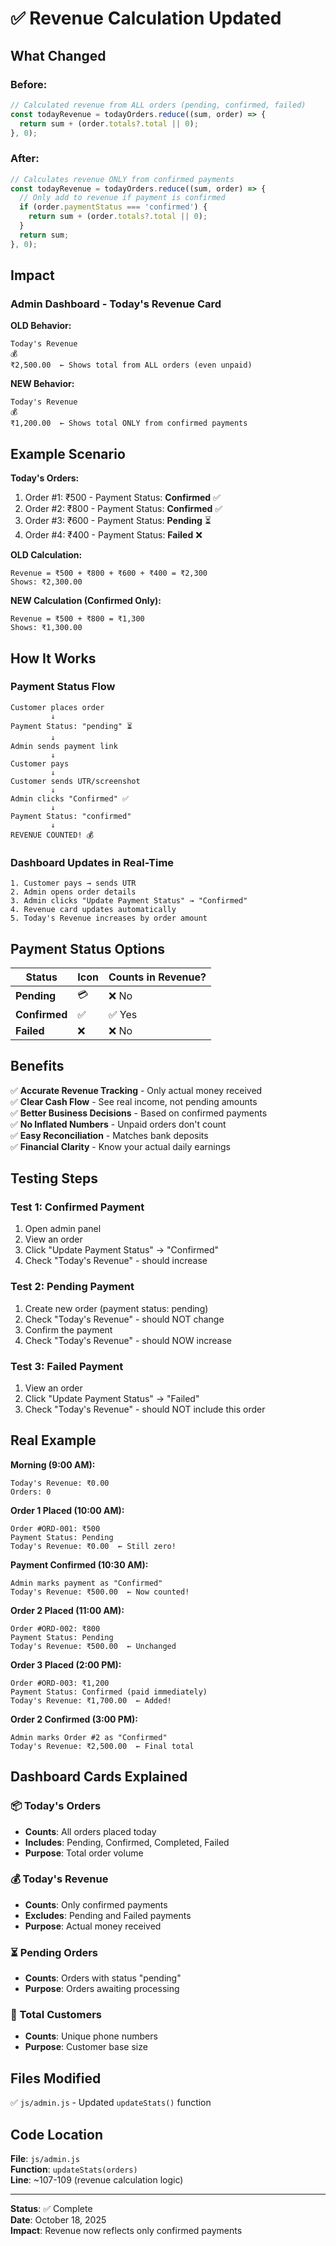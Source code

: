# ✅ Revenue Calculation Updated

## What Changed

### Before:
```javascript
// Calculated revenue from ALL orders (pending, confirmed, failed)
const todayRevenue = todayOrders.reduce((sum, order) => {
  return sum + (order.totals?.total || 0);
}, 0);
```

### After:
```javascript
// Calculates revenue ONLY from confirmed payments
const todayRevenue = todayOrders.reduce((sum, order) => {
  // Only add to revenue if payment is confirmed
  if (order.paymentStatus === 'confirmed') {
    return sum + (order.totals?.total || 0);
  }
  return sum;
}, 0);
```

## Impact

### Admin Dashboard - Today's Revenue Card

**OLD Behavior:**
```
Today's Revenue
💰
₹2,500.00  ← Shows total from ALL orders (even unpaid)
```

**NEW Behavior:**
```
Today's Revenue
💰
₹1,200.00  ← Shows total ONLY from confirmed payments
```

## Example Scenario

**Today's Orders:**
1. Order #1: ₹500 - Payment Status: **Confirmed** ✅
2. Order #2: ₹800 - Payment Status: **Confirmed** ✅
3. Order #3: ₹600 - Payment Status: **Pending** ⏳
4. Order #4: ₹400 - Payment Status: **Failed** ❌

**OLD Calculation:**
```
Revenue = ₹500 + ₹800 + ₹600 + ₹400 = ₹2,300
Shows: ₹2,300.00
```

**NEW Calculation (Confirmed Only):**
```
Revenue = ₹500 + ₹800 = ₹1,300
Shows: ₹1,300.00
```

## How It Works

### Payment Status Flow

```
Customer places order
         ↓
Payment Status: "pending" ⏳
         ↓
Admin sends payment link
         ↓
Customer pays
         ↓
Customer sends UTR/screenshot
         ↓
Admin clicks "Confirmed" ✅
         ↓
Payment Status: "confirmed"
         ↓
REVENUE COUNTED! 💰
```

### Dashboard Updates in Real-Time

```
1. Customer pays → sends UTR
2. Admin opens order details
3. Admin clicks "Update Payment Status" → "Confirmed"
4. Revenue card updates automatically
5. Today's Revenue increases by order amount
```

## Payment Status Options

| Status | Icon | Counts in Revenue? |
|--------|------|-------------------|
| **Pending** | 💳 | ❌ No |
| **Confirmed** | ✅ | ✅ Yes |
| **Failed** | ❌ | ❌ No |

## Benefits

✅ **Accurate Revenue Tracking** - Only actual money received  
✅ **Clear Cash Flow** - See real income, not pending amounts  
✅ **Better Business Decisions** - Based on confirmed payments  
✅ **No Inflated Numbers** - Unpaid orders don't count  
✅ **Easy Reconciliation** - Matches bank deposits  
✅ **Financial Clarity** - Know your actual daily earnings  

## Testing Steps

### Test 1: Confirmed Payment
1. Open admin panel
2. View an order
3. Click "Update Payment Status" → "Confirmed"
4. Check "Today's Revenue" - should increase

### Test 2: Pending Payment
1. Create new order (payment status: pending)
2. Check "Today's Revenue" - should NOT change
3. Confirm the payment
4. Check "Today's Revenue" - should NOW increase

### Test 3: Failed Payment
1. View an order
2. Click "Update Payment Status" → "Failed"
3. Check "Today's Revenue" - should NOT include this order

## Real Example

**Morning (9:00 AM):**
```
Today's Revenue: ₹0.00
Orders: 0
```

**Order 1 Placed (10:00 AM):**
```
Order #ORD-001: ₹500
Payment Status: Pending
Today's Revenue: ₹0.00  ← Still zero!
```

**Payment Confirmed (10:30 AM):**
```
Admin marks payment as "Confirmed"
Today's Revenue: ₹500.00  ← Now counted!
```

**Order 2 Placed (11:00 AM):**
```
Order #ORD-002: ₹800
Payment Status: Pending
Today's Revenue: ₹500.00  ← Unchanged
```

**Order 3 Placed (2:00 PM):**
```
Order #ORD-003: ₹1,200
Payment Status: Confirmed (paid immediately)
Today's Revenue: ₹1,700.00  ← Added!
```

**Order 2 Confirmed (3:00 PM):**
```
Admin marks Order #2 as "Confirmed"
Today's Revenue: ₹2,500.00  ← Final total
```

## Dashboard Cards Explained

### 📦 Today's Orders
- **Counts**: All orders placed today
- **Includes**: Pending, Confirmed, Completed, Failed
- **Purpose**: Total order volume

### 💰 Today's Revenue
- **Counts**: Only confirmed payments
- **Excludes**: Pending and Failed payments
- **Purpose**: Actual money received

### ⏳ Pending Orders
- **Counts**: Orders with status "pending"
- **Purpose**: Orders awaiting processing

### 👥 Total Customers
- **Counts**: Unique phone numbers
- **Purpose**: Customer base size

## Files Modified

✅ `js/admin.js` - Updated `updateStats()` function

## Code Location

**File**: `js/admin.js`  
**Function**: `updateStats(orders)`  
**Line**: ~107-109 (revenue calculation logic)

---

**Status**: ✅ Complete  
**Date**: October 18, 2025  
**Impact**: Revenue now reflects only confirmed payments
